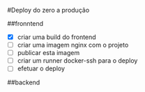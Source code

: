 #Deploy do zero a produção

##fronntend
- [x] criar uma build do frontend
- [ ] criar uma imagem nginx com o projeto
- [ ] publicar esta imagem
- [ ] criar um runner docker-ssh para o deploy
- [ ] efetuar o deploy

##backend